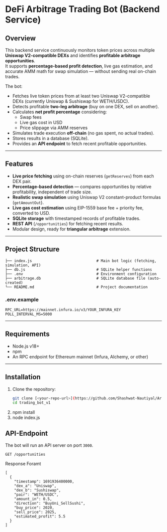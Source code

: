 # DeFi Arbitrage Trading Bot (Backend Service)

## Overview
This backend service continuously monitors token prices across multiple **Uniswap V2-compatible DEXs** and identifies **profitable arbitrage opportunities**.  
It supports **percentage-based profit detection**, live gas estimation, and accurate AMM math for swap simulation — without sending real on-chain trades.  

The bot:
- Fetches live token prices from at least two Uniswap V2-compatible DEXs (currently Uniswap & Sushiswap for WETH/USDC).
- Detects profitable **two-leg arbitrage** (buy on one DEX, sell on another).
- Calculates **net profit percentage** considering:
  - Swap fees  
  - Live gas cost in USD  
  - Price slippage via AMM reserves
- Simulates trade execution **off-chain** (no gas spent, no actual trades).
- Stores results in a database (SQLite).
- Provides an **API endpoint** to fetch recent profitable opportunities.

---

## Features
- **Live price fetching** using on-chain reserves (`getReserves`) from each DEX pair.
- **Percentage-based detection** — compares opportunities by relative profitability, independent of trade size.
- **Realistic swap simulation** using Uniswap V2 constant-product formulas (`getAmountOut`).
- **Live gas cost estimation** using EIP-1559 base fee + priority fee, converted to USD.
- **SQLite storage** with timestamped records of profitable trades.
- **REST API** (`/opportunities`) for fetching recent results.
- Modular design, ready for **triangular arbitrage** extension.

---

## Project Structure
```
├── index.js                             # Main bot logic (fetching, simulation, API)
├── db.js                                # SQLite helper functions
├── .env                                 # Environment configuration
├── arbitrage.db                         # SQLite database file (auto-created)
└── README.md                            # Project documentation
```

### .env.example
```
RPC_URL=https://mainnet.infura.io/v3/YOUR_INFURA_KEY
POLL_INTERVAL_MS=5000
```


---

## Requirements
- Node.js v18+
- npm
- An RPC endpoint for Ethereum mainnet (Infura, Alchemy, or other)

---

## Installation

1. Clone the repository:
   ```bash
   git clone [<your-repo-url>](https://github.com/Shashwat-Nautiyal/Arbitrage_trading_bot/new)
   cd trading_bot_v1
2. npm install
3. node index.js

## API-Endpoint
The bot will run an API server on port `3000`.
```
GET /opportunities
```

Response Foramt
```
[
  {
    "timestamp": 1691936400000,
    "dex_a": "Uniswap",
    "dex_b": "Sushiswap",
    "pair": "WETH/USDC",
    "amount_in": 0.5,
    "direction": "BuyUni_SellSushi",
    "buy_price": 2020,
    "sell_price": 2025,
    "estimated_profit": 5.5
  }
]
```
